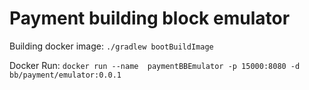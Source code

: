 # Payment building block emulator

Building docker image:
`./gradlew bootBuildImage`

Docker Run:
`docker run --name  paymentBBEmulator -p 15000:8080 -d bb/payment/emulator:0.0.1`